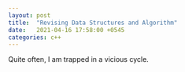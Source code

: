 ```yaml
---
layout: post
title:  "Revising Data Structures and Algorithm"
date:   2021-04-16 17:58:00 +0545
categories: c++
---
```


Quite often, I am trapped in a vicious cycle.

